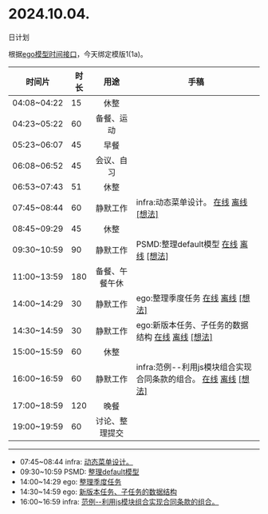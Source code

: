 # 2024.10.04.
日计划

根据[ego模型时间接口](https://gitee.com/hyg/blog/blob/master/timeflow.md)，今天绑定模版1(1a)。

| 时间片 | 时长 | 用途 | 手稿 |
| --- | --- | :---: | --- |
| 04:08~04:22 | 15 | 休整 |  |
| 04:23~05:22 | 60 | 备餐、运动 |  |
| 05:23~06:07 | 45 | 早餐 |  |
| 06:08~06:52 | 45 | 会议、自习 |  |
| 06:53~07:43 | 51 | 休整 |  |
| 07:45~08:44 | 60 | 静默工作 | infra:动态菜单设计。 [在线](http://simp.ly/p/xtgD4F) [离线](../../draft/2024/10/20241004074500.md) <a href="mailto:huangyg@mars22.com?subject=关于2024.10.04.[infra:动态菜单设计。]任务&body=日期: 20241004%0D%0A序号: 5%0D%0A手稿:../../draft/2024/10/20241004074500.md%0D%0A---请勿修改邮件主题及以上内容 从下一行开始写您的想法---%0D%0A">[想法]</a> |
| 08:45~09:29 | 45 | 休整 |  |
| 09:30~10:59 | 90 | 静默工作 | PSMD:整理default模型 [在线](http://simp.ly/p/j1SspP) [离线](../../draft/2024/10/20241004093000.md) <a href="mailto:huangyg@mars22.com?subject=关于2024.10.04.[PSMD:整理default模型]任务&body=日期: 20241004%0D%0A序号: 7%0D%0A手稿:../../draft/2024/10/20241004093000.md%0D%0A---请勿修改邮件主题及以上内容 从下一行开始写您的想法---%0D%0A">[想法]</a> |
| 11:00~13:59 | 180 | 备餐、午餐午休 |  |
| 14:00~14:29 | 30 | 静默工作 | ego:整理季度任务 [在线](http://simp.ly/p/8t3vlk) [离线](../../draft/2024/10/20241004140000.md) <a href="mailto:huangyg@mars22.com?subject=关于2024.10.04.[ego:整理季度任务]任务&body=日期: 20241004%0D%0A序号: 9%0D%0A手稿:../../draft/2024/10/20241004140000.md%0D%0A---请勿修改邮件主题及以上内容 从下一行开始写您的想法---%0D%0A">[想法]</a> |
| 14:30~14:59 | 30 | 静默工作 | ego:新版本任务、子任务的数据结构 [在线](http://simp.ly/p/5k9gJy) [离线](../../draft/2024/10/20241004143000.md) <a href="mailto:huangyg@mars22.com?subject=关于2024.10.04.[ego:新版本任务、子任务的数据结构]任务&body=日期: 20241004%0D%0A序号: 10%0D%0A手稿:../../draft/2024/10/20241004143000.md%0D%0A---请勿修改邮件主题及以上内容 从下一行开始写您的想法---%0D%0A">[想法]</a> |
| 15:00~15:59 | 60 | 休整 |  |
| 16:00~16:59 | 60 | 静默工作 | infra:范例--利用js模块组合实现合同条款的组合。 [在线](http://simp.ly/p/4QDThK) [离线](../../draft/2024/10/20241004160000.md) <a href="mailto:huangyg@mars22.com?subject=关于2024.10.04.[infra:范例--利用js模块组合实现合同条款的组合。]任务&body=日期: 20241004%0D%0A序号: 12%0D%0A手稿:../../draft/2024/10/20241004160000.md%0D%0A---请勿修改邮件主题及以上内容 从下一行开始写您的想法---%0D%0A">[想法]</a> |
| 17:00~18:59 | 120 | 晚餐 |  |
| 19:00~19:59 | 60 | 讨论、整理提交 |  |

---

- 07:45~08:44	infra: [动态菜单设计。](../../draft/2024/10/20241004.01.md)
- 09:30~10:59	PSMD: [整理default模型](../../draft/2024/10/20241004.02.md)
- 14:00~14:29	ego: [整理季度任务](../../draft/2024/10/20241004.03.md)
- 14:30~14:59	ego: [新版本任务、子任务的数据结构](../../draft/2024/10/20241004.04.md)
- 16:00~16:59	infra: [范例--利用js模块组合实现合同条款的组合。](../../draft/2024/10/20241004.05.md)
